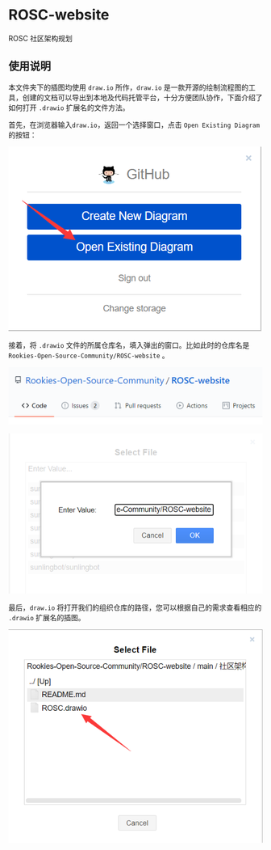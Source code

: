# ROSC-website
ROSC  社区架构规划

## 使用说明

本文件夹下的插图均使用 `draw.io` 所作，`draw.io` 是一款开源的绘制流程图的工具，创建的文档可以导出到本地及代码托管平台，十分方便团队协作，下面介绍了如何打开 `.drawio` 扩展名的文件方法。

首先，在浏览器输入`draw.io`，返回一个选择窗口，点击 `Open Existing Diagram` 的按钮：

![draw20201026191646](/Img/draw20201026191646.png)

接着，将 `.drawio` 文件的所属仓库名，填入弹出的窗口。比如此时的仓库名是 `Rookies-Open-Source-Community/ROSC-website` 。

![draw20201026193238.png](/Img/draw20201026193238.png)

![draw20201026191740.png](/Img/draw20201026191740.png)

最后，`draw.io` 将打开我们的组织仓库的路径，您可以根据自己的需求查看相应的 `.drawio` 扩展名的插图。

![draw20201026191832.png](/Img/draw20201026191832.png)







